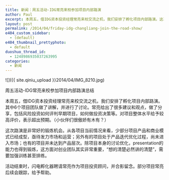 ```yaml
---
title: 新闻：周五活动-IDG常亮来校参加项目内部路演
author: Paul
excerpt: 本周五，借IDG资本投资经理常亮来校交流之机，我们安排了孵化项目内部路演。这次路演是非常好的锻炼机会。活动结束时，闪电孵化器聘请常亮作为项目投资顾问，并合影留念。部分项目常亮后续会跟踪，给予帮助。
layout: post
permalink: /2014/04/friday-idg-changliang-join-the-road-show/
e404_custom_sidebar:
  - (default)
e404_thumbnail_prettyphoto:
  - default
duoshuo_thread_id:
  - 1248986935037263995
categories:
  - 新闻
---
```



![]({{ site.qiniu_upload }}2014/04/IMG_8210.jpg)

周五活动-IDG常亮来校参加项目内部路演总结
    
本周五，借IDG资本投资经理常亮来校交流之机，我们安排了孵化项目内部路演。其中6个项目团队做了讲解，并进行了讨论。常亮给出了很多建议和观点，做了分享，包括风险投资如何评判早期项目，如何做投资决策等。对项目整体水平给予较高评价，表示超出预期。（小伙伴们很傲娇有木有？）
    
这次路演是非常好的锻炼机会。从各项目当前情况来看，少部分项目产品和商业模式已经成型，亟待发力市场和运营；另外有的项目处于产品迭代优化过程，尚未进入市场；也有的项目并未达到产品层次。除项目本身的讨论优化，presentation的能力也得到锻炼，这方面对创业团队其实非常重要，“想的清楚必然讲的清楚”，需要加强训练甚至排练。
    
活动结束时，闪电孵化器聘请常亮作为项目投资顾问，并合影留念。部分项目常亮后续会跟踪，给予帮助。
